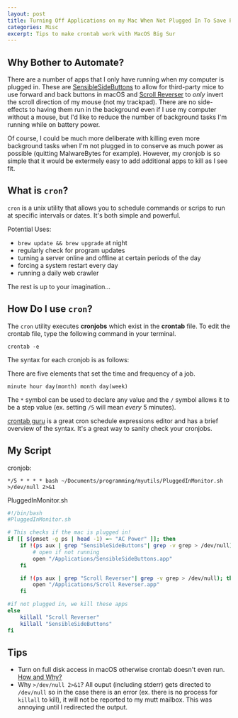 ```yaml
---
layout: post
title: Turning Off Applications on my Mac When Not Plugged In To Save Power
categories: Misc 
excerpt: Tips to make crontab work with MacOS Big Sur 
---
```


## Why Bother to Automate?

There are a number of apps that I only have running when my computer is plugged in. These are [SensibleSideButtons](https://sensible-side-buttons.archagon.net) to allow for third-party mice to use forward and back buttons in macOS and [Scroll Reverser](https://pilotmoon.com/scrollreverser/) to *only* invert the scroll direction of my mouse (not my trackpad). There are no side-effects to having them run in the background even if I use my computer without a mouse, but I'd like to reduce the number of background tasks I'm running while on battery power.



Of course, I could be much more deliberate with killing even more background tasks when I'm not plugged in to conserve as much power as possible (quitting MalwareBytes for example). However, my cronjob is so simple that it would be extermely easy to add additional apps to kill as I see fit.

## What is `cron`?

`cron` is a unix utility that allows you to schedule commands or scrips to run at specific intervals or dates. It's both simple and powerful.

Potential Uses:

- `brew update && brew upgrade` at night
- regularly check for program updates
- turning a server online and offline at certain periods of the day
- forcing a system restart every day
- running a daily web crawler

The rest is up to your imagination...

## How Do I use `cron`?


The `cron` utility executes **cronjobs** which exist in the **crontab** file. To edit the crontab file, type the following command in your terminal.
```
crontab -e
```

The syntax for each cronjob is as follows:

There are five elements that set the time and frequency of a job. 

```
minute hour day(month) month day(week)
```

The `*` symbol can be used to declare any value and the `/` symbol allows it to be a step value (ex. setting `/5` will mean *every* 5 minutes).

[crontab guru](https://crontab.guru/) is a great cron schedule expressions editor and has a brief overview of the syntax. It's a great way to sanity check your cronjobs.

## My Script
cronjob:
```
*/5 * * * * bash ~/Documents/programming/myutils/PluggedInMonitor.sh >/dev/null 2>&1
```
PluggedInMonitor.sh
``` bash
#!/bin/bash
#PluggedInMonitor.sh

# This checks if the mac is plugged in!
if [[ $(pmset -g ps | head -1) =~ "AC Power" ]]; then
    if !(ps aux | grep "SensibleSideButtons"| grep -v grep > /dev/null); then
        # open if not running
        open "/Applications/SensibleSideButtons.app"
    fi

    if !(ps aux | grep "Scroll Reverser"| grep -v grep > /dev/null); then
        open "/Applications/Scroll Reverser.app"
    fi

#if not plugged in, we kill these apps
else 
    killall "Scroll Reverser"
    killall "SensibleSideButtons"
fi
```

## Tips

- Turn on full disk access in macOS otherwise crontab doesn't even run. [How and Why?](https://medium.com/macoclock/automate-running-a-script-using-crontab-on-macos-88a378e0aeac)
- Why `>/dev/null 2>&1`? All ouput (including stderr) gets directed to `/dev/null` so in the case there is an error (ex. there is no process for `killall` to kill), it will not be reported to my mutt mailbox. This was annoying until I redirected the output.

